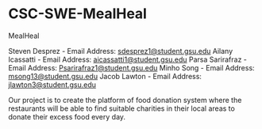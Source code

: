 # CSC-SWE-MealHeal

MealHeal

Steven Desprez - Email Address: sdesprez1@student.gsu.edu
Ailany Icassatti - Email Address: aicassatti1@student.gsu.edu
Parsa Sarirafraz - Email Address: Psarirafraz1@student.gsu.edu
Minho Song - Email Address: msong13@student.gsu.edu
Jacob Lawton - Email Address: jlawton3@student.gsu.edu

Our project is to create the platform of food donation system where the restaurants will be able to find suitable charities in their local areas to donate their excess food every day.

